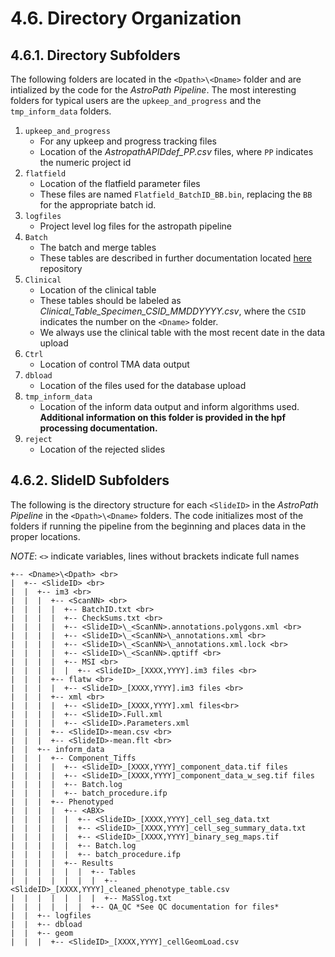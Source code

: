 # 4.6. Directory Organization
## 4.6.1. Directory Subfolders
The following folders are located in the ```<Dpath>\<Dname>``` folder and are intialized by the code for the *AstroPath Pipeline*. The most interesting folders for typical users are the ```upkeep_and_progress``` and the ```tmp_inform_data``` folders.

1.	```upkeep_and_progress```
    - For any upkeep and progress tracking files
    - Location of the *AstropathAPIDdef_PP.csv* files, where ```PP``` indicates the numeric project id
2.	```flatfield```
    - Location of the flatfield parameter files
    - These files are named ```Flatfield_BatchID_BB.bin```, replacing the ```BB``` for the appropriate batch id.
3.	```logfiles```
    - Project level log files for the astropath pipeline 
4.	```Batch```
    - The batch and merge tables
    - These tables are described in further documentation located [here](#435-batchids "Title") repository
5.	```Clinical```
    - Location of the clinical table
    - These tables should be labeled as *Clinical_Table_Specimen_CSID_MMDDYYYY.csv*, where the ```CSID``` indicates the number on the ```<Dname>``` folder. 
    - We always use the clinical table with the most recent date in the data upload
6.	```Ctrl```
    - Location of control TMA data output
7.	```dbload```
    - Location of the files used for the database upload
8.	```tmp_inform_data```
    - Location of the inform data output and inform algorithms used. **Additional information on this folder is provided in the hpf processing documentation.**
9.	```reject```
    - Location of the rejected slides

## 4.6.2. SlideID Subfolders
The following is the directory structure for each ```<SlideID>``` in the *AstroPath Pipeline* in the ```<Dpath>\<Dname>``` folders. The code initializes most of the folders if running the pipeline from the beginning and places data in the proper locations. 

*NOTE*: ```<>``` indicate variables, lines without brackets indicate full names
```
+-- <Dname>\<Dpath> <br>
|  +-- <SlideID> <br>
|  |  +-- im3 <br>
|  |  |  +-- <ScanNN> <br>
|  |  |  |  +-- BatchID.txt <br>
|  |  |  |  +-- CheckSums.txt <br>
|  |  |  |  +-- <SlideID>\_<ScanNN>.annotations.polygons.xml <br>
|  |  |  |  +-- <SlideID>\_<ScanNN>\_annotations.xml <br>
|  |  |  |  +-- <SlideID>\_<ScanNN>\_annotations.xml.lock <br>
|  |  |  |  +-- <SlideID>\_<ScanNN>.qptiff <br>
|  |  |  |  +-- MSI <br>
|  |  |  |  |  +-- <SlideID>_[XXXX,YYYY].im3 files <br>
|  |  |  +-- flatw <br>
|  |  |  |  +-- <SlideID>_[XXXX,YYYY].im3 files <br>
|  |  |  +-- xml <br>
|  |  |  |  +-- <SlideID>_[XXXX,YYYY].xml files<br>
|  |  |  |  +-- <SlideID>.Full.xml
|  |  |  |  +-- <SlideID>.Parameters.xml
|  |  |  +-- <SlideID>-mean.csv <br>
|  |  |  +-- <SlideID>-mean.flt <br>
|  |  +-- inform_data
|  |  |  +-- Component_Tiffs
|  |  |  |  +-- <SlideID>_[XXXX,YYYY]_component_data.tif files
|  |  |  |  +-- <SlideID>_[XXXX,YYYY]_component_data_w_seg.tif files
|  |  |  |  +-- Batch.log
|  |  |  |  +-- batch_procedure.ifp
|  |  |  +-- Phenotyped
|  |  |  |  +-- <ABX>
|  |  |  |  |  +-- <SlideID>_[XXXX,YYYY]_cell_seg_data.txt
|  |  |  |  |  +-- <SlideID>_[XXXX,YYYY]_cell_seg_summary_data.txt
|  |  |  |  |  +-- <SlideID>_[XXXX,YYYY]_binary_seg_maps.tif
|  |  |  |  |  +-- Batch.log
|  |  |  |  |  +-- batch_procedure.ifp
|  |  |  |  +-- Results
|  |  |  |  |  |  +-- Tables
|  |  |  |  |  |  |  +-- <SlideID>_[XXXX,YYYY]_cleaned_phenotype_table.csv
|  |  |  |  |  |  |  +-- MaSSlog.txt
|  |  |  |  |  |  +-- QA_QC *See QC documentation for files*
|  |  +-- logfiles
|  |  +-- dbload
|  |  +-- geom
|  |  |  +-- <SlideID>_[XXXX,YYYY]_cellGeomLoad.csv
```


